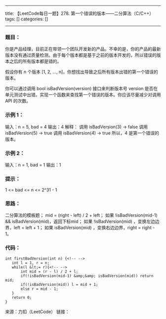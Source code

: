 
--- 
title:  【LeetCode每日一题】278. 第一个错误的版本——二分算法（C/C++） 
tags: []
categories: [] 

---
### 题目：

你是产品经理，目前正在带领一个团队开发新的产品。不幸的是，你的产品的最新版本没有通过质量检测。由于每个版本都是基于之前的版本开发的，所以错误的版本之后的所有版本都是错的。

假设你有 n 个版本 [1, 2, …, n]，你想找出导致之后所有版本出错的第一个错误的版本。

你可以通过调用 bool isBadVersion(version) 接口来判断版本号 version 是否在单元测试中出错。实现一个函数来查找第一个错误的版本。你应该尽量减少对调用 API 的次数。

### 示例 1：

输入：n = 5, bad = 4 输出：4 解释： 调用 isBadVersion(3) -&gt; false 调用 isBadVersion(5) -&gt; true 调用 isBadVersion(4) -&gt; true 所以，4 是第一个错误的版本。

### 示例 2：

输入：n = 1, bad = 1 输出：1

### 提示：

1 &lt;= bad &lt;= n &lt;= 2^31 - 1

### 思路：

二分算法的模板题； mid = (right - left) / 2 + left； 如果 !isBadVersion(mid-1) &amp;&amp; isBadVersion(mid)，返回下标mid； 如果 !isBadVersion(mid) ，变换左边边界，left = left + 1； 如果 isBadVersion(mid) ，变换右边边界，right = right - 1。

### 代码：

```
int firstBadVersion(int n) {<!-- -->
   int l = 1, r = n;
   while(l &lt;= r){<!-- -->
       int mid = (r - l) / 2 + l;
       if(!isBadVersion(mid-1) &amp;&amp; isBadVersion(mid)) return mid;
       if(!isBadVersion(mid)) l = mid + 1;
       else r = mid - 1;
   }
   return 0;
}

```

来源：力扣（LeetCode） 链接：
